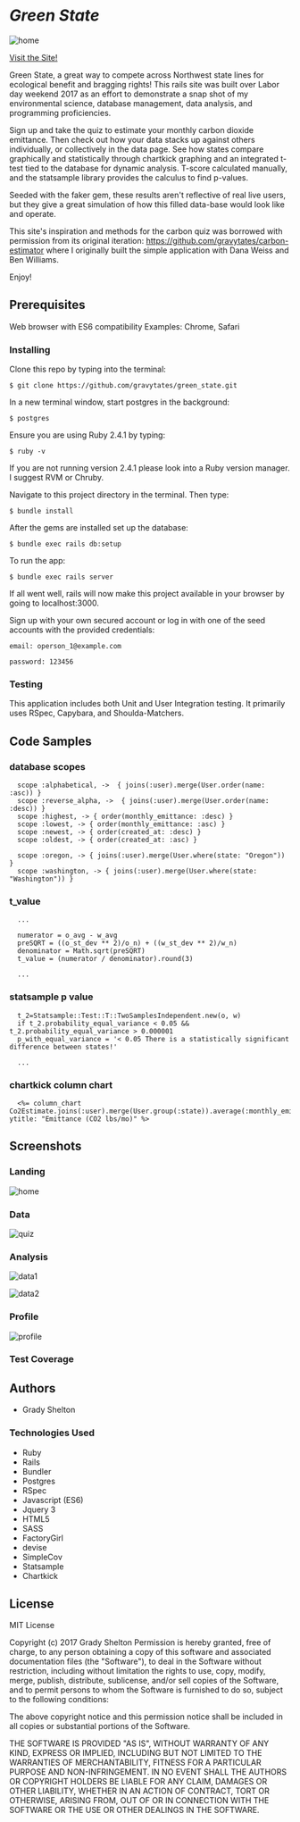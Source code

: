 # _Green State_

![home](https://user-images.githubusercontent.com/25161777/30040877-c1d95a50-9199-11e7-9f2b-04cf5ac537ea.png)


[Visit the Site!](https://green-state.herokuapp.com/)

Green State, a great way to compete across Northwest state lines for ecological benefit and bragging rights! This rails site was built over Labor day weekend 2017 as an effort to demonstrate a snap shot of my environmental science, database management, data analysis, and programming proficiencies.

Sign up and take the quiz to estimate your monthly carbon dioxide emittance. Then check out how your data stacks up against others individually, or collectively in the data page. See how states compare graphically and statistically through chartkick graphing and an integrated t-test tied to the database for dynamic analysis. T-score calculated manually, and the statsample library provides the calculus to find p-values.

Seeded with the faker gem, these results aren't reflective of real live users, but they give a great simulation of how this filled data-base would look like and operate.

This site's inspiration and methods for the carbon quiz was borrowed with permission from its original iteration: https://github.com/gravytates/carbon-estimator where I originally built the simple application with Dana Weiss and Ben Williams.

Enjoy!

## Prerequisites

Web browser with ES6 compatibility
Examples: Chrome, Safari

### Installing

Clone this repo by typing into the terminal:

```
$ git clone https://github.com/gravytates/green_state.git
```

In a new terminal window, start postgres in the background:
```
$ postgres
```
Ensure you are using Ruby 2.4.1 by typing:
```
$ ruby -v
```

If you are not running version 2.4.1 please look into a Ruby version manager. I suggest RVM or Chruby.

Navigate to this project directory in the terminal. Then type:

```
$ bundle install
```

After the gems are installed set up the database:

```
$ bundle exec rails db:setup
```

To run the app:
```
$ bundle exec rails server
```
If all went well, rails will now make this project available in your browser by going to localhost:3000.

Sign up with your own secured account or log in with one of the seed accounts with the provided credentials:
```
email: operson_1@example.com
```
```
password: 123456
```

### Testing

This application includes both Unit and User Integration testing.  It primarily uses RSpec, Capybara, and Shoulda-Matchers.

## Code Samples

### database scopes

```
  scope :alphabetical, ->  { joins(:user).merge(User.order(name: :asc)) }
  scope :reverse_alpha, ->  { joins(:user).merge(User.order(name: :desc)) }
  scope :highest, -> { order(monthly_emittance: :desc) }
  scope :lowest, -> { order(monthly_emittance: :asc) }
  scope :newest, -> { order(created_at: :desc) }
  scope :oldest, -> { order(created_at: :asc) }

  scope :oregon, -> { joins(:user).merge(User.where(state: "Oregon")) }
  scope :washington, -> { joins(:user).merge(User.where(state: "Washington")) }
```

### t_value

```
  ...

  numerator = o_avg - w_avg
  preSQRT = ((o_st_dev ** 2)/o_n) + ((w_st_dev ** 2)/w_n)
  denominator = Math.sqrt(preSQRT)
  t_value = (numerator / denominator).round(3)

  ...

```

### statsample p value

```
  t_2=Statsample::Test::T::TwoSamplesIndependent.new(o, w)
  if t_2.probability_equal_variance < 0.05 && t_2.probability_equal_variance > 0.000001
  p_with_equal_variance = '< 0.05 There is a statistically significant difference between states!'

  ...
```

### chartkick column chart

```
  <%= column_chart Co2Estimate.joins(:user).merge(User.group(:state)).average(:monthly_emittance), ytitle: "Emittance (CO2 lbs/mo)" %>
```


## Screenshots

### Landing

![home](https://user-images.githubusercontent.com/25161777/30040877-c1d95a50-9199-11e7-9f2b-04cf5ac537ea.png)
### Data

![quiz](https://user-images.githubusercontent.com/25161777/30040063-b0eec12c-918e-11e7-90e4-2ff37ec8bbb2.png)

### Analysis

![data1](https://user-images.githubusercontent.com/25161777/30040065-b7fea9b4-918e-11e7-824a-2afdc1f5064f.png)

![data2](https://user-images.githubusercontent.com/25161777/30040067-b80148c2-918e-11e7-9baa-31adbd4f6ed7.png)

### Profile

![profile](https://user-images.githubusercontent.com/25161777/30040066-b7ff3050-918e-11e7-91ee-8a5eaa5f9ebc.png)

### Test Coverage

## Authors

* Grady Shelton

### Technologies Used

* Ruby
* Rails
* Bundler
* Postgres
* RSpec
* Javascript (ES6)
* Jquery 3
* HTML5
* SASS
* FactoryGirl
* devise
* SimpleCov
* Statsample
* Chartkick

## License

MIT License

Copyright (c) 2017 Grady Shelton
Permission is hereby granted, free of charge, to any person obtaining a copy of this software and associated documentation files (the "Software"), to deal in the Software without restriction, including without limitation the rights
to use, copy, modify, merge, publish, distribute, sublicense, and/or sell copies of the Software, and to permit persons to whom the Software is furnished to do so, subject to the following conditions:

The above copyright notice and this permission notice shall be included in all
copies or substantial portions of the Software.

THE SOFTWARE IS PROVIDED "AS IS", WITHOUT WARRANTY OF ANY KIND, EXPRESS OR
IMPLIED, INCLUDING BUT NOT LIMITED TO THE WARRANTIES OF MERCHANTABILITY,
FITNESS FOR A PARTICULAR PURPOSE AND NON-INFRINGEMENT. IN NO EVENT SHALL THE
AUTHORS OR COPYRIGHT HOLDERS BE LIABLE FOR ANY CLAIM, DAMAGES OR OTHER
LIABILITY, WHETHER IN AN ACTION OF CONTRACT, TORT OR OTHERWISE, ARISING FROM,
OUT OF OR IN CONNECTION WITH THE SOFTWARE OR THE USE OR OTHER DEALINGS IN THE
SOFTWARE.
